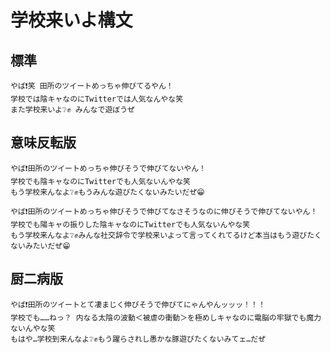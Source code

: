 # 学校来いよ構文

## 標準
```
やば❗笑 田所のツイートめっちゃ伸びてるやん！
学校では陰キャなのにTwitterでは人気なんやな笑
また学校来いよ❔✊ みんなで遊ぼうぜ
```
## 意味反転版
```
やば❗️田所のツイートめっちゃ伸びそうで伸びてないやん！
学校でも陰キャなのにTwitterでも人気ないんやな笑
もう学校来んなよ❔✊もうみんな遊びたくないみたいだぜ😁
```
```
やば❗️田所のツイートめっちゃ伸びそうで伸びてなさそうなのに伸びそうで伸びてないやん！
学校でも陽キャの振りした陰キャなのにTwitterでも人気ないんやな笑
もう学校来んなよ❔✊みんな社交辞令で学校来いよって言ってくれてるけど本当はもう遊びたくないみたいだぜ😁
```

## 厨二病版
```
やば❗️田所のツイートとて凄まじく伸びそうで伸びてにゃんやんッッッ！！！
学校でも……ねっ？ 内なる太陰の波動＜被虐の衝動＞を極めしキャなのに電脳の牢獄でも魔力ないんやな笑
もはや…学校到来んなよ❔✊もう躍らされし愚かな豚遊びたくないみてェ…だぜ
```
<!-- END -->
